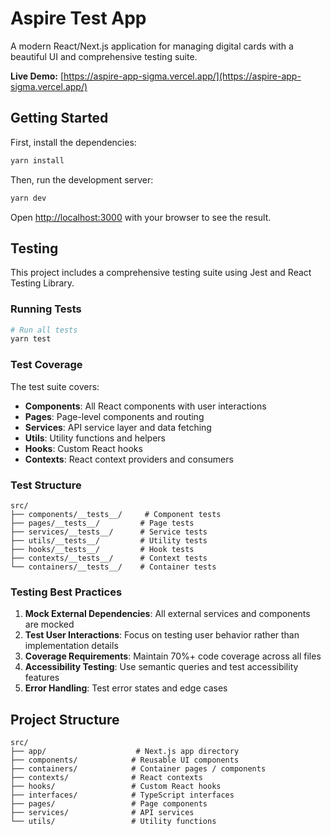 # Aspire Test App

A modern React/Next.js application for managing digital cards with a beautiful UI and comprehensive testing suite.

**Live Demo:** [https://aspire-app-sigma.vercel.app/](https://aspire-app-sigma.vercel.app/)

### 

## Getting Started

First, install the dependencies:

```bash
yarn install
```

Then, run the development server:

```bash
yarn dev
```

Open [http://localhost:3000](http://localhost:3000) with your browser to see the result.

## Testing

This project includes a comprehensive testing suite using Jest and React Testing Library.

### Running Tests

```bash
# Run all tests
yarn test
```

### Test Coverage

The test suite covers:
- **Components**: All React components with user interactions
- **Pages**: Page-level components and routing
- **Services**: API service layer and data fetching
- **Utils**: Utility functions and helpers
- **Hooks**: Custom React hooks
- **Contexts**: React context providers and consumers

### Test Structure

```
src/
├── components/__tests__/     # Component tests
├── pages/__tests__/         # Page tests
├── services/__tests__/      # Service tests
├── utils/__tests__/         # Utility tests
├── hooks/__tests__/         # Hook tests
├── contexts/__tests__/      # Context tests
└── containers/__tests__/    # Container tests
```


### Testing Best Practices

1. **Mock External Dependencies**: All external services and components are mocked
2. **Test User Interactions**: Focus on testing user behavior rather than implementation details
3. **Coverage Requirements**: Maintain 70%+ code coverage across all files
4. **Accessibility Testing**: Use semantic queries and test accessibility features
5. **Error Handling**: Test error states and edge cases

## Project Structure

```
src/
├── app/                    # Next.js app directory
├── components/            # Reusable UI components
├── containers/            # Container pages / components
├── contexts/              # React contexts
├── hooks/                 # Custom React hooks
├── interfaces/            # TypeScript interfaces
├── pages/                 # Page components
├── services/              # API services
└── utils/                 # Utility functions
```

